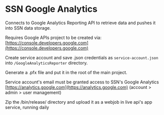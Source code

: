 # SSN Google Analytics

Connects to Google Analytics Reporting API to retrieve data and pushes it into SSN data storage.

Requires Google APIs project to be created via: [https://console.developers.google.com](https://console.developers.google.com)

Create service account and save .json credentials as `service-account.json` into `/GoogleAnalyticsReporter` directory.

Generate a .pfx file and put it in the root of the main project.

Service account's email must be granted access to SSN's Google Analytics [https://analytics.google.com](https://analytics.google.com) (account > admin > user management)

Zip the /bin/release/ directory and upload it as a webjob in live api's app service, running daily
